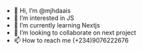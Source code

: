 - 👋 Hi, I’m @mjhdaais
- 👀 I’m interested in JS
- 🌱 I’m currently learning Nextjs
- 💞️ I’m looking to collaborate on next project
- 📫 How to reach me (+234)9076222676

<!---
mjhdaais/mjhdaais is a ✨ special ✨ repository because its `README.md` (this file) appears on your GitHub profile.
You can click the Preview link to take a look at your changes.
--->
